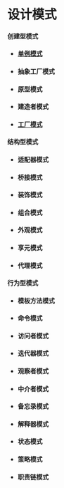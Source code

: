 # 设计模式

#### 创建型模式

* #### [单例模式](singleton/singleton.md)

* #### 抽象工厂模式

* #### 原型模式

* #### 建造者模式

* #### [工厂模式](factory/factory.md)

#### 结构型模式

* #### 适配器模式

* #### 桥接模式

* #### 装饰模式

* #### 组合模式

* #### 外观模式

* #### 享元模式

* #### 代理模式

#### 行为型模式

* #### 模板方法模式

* #### 命令模式

* #### 访问者模式

* #### 迭代器模式

* #### 观察者模式

* #### 中介者模式

* #### 备忘录模式

* #### 解释器模式

* #### 状态模式

* #### 策略模式

* #### 职责链模式
